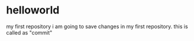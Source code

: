 # helloworld
my first repository
i am going to save changes in my first repository.
this is called as "commit"
